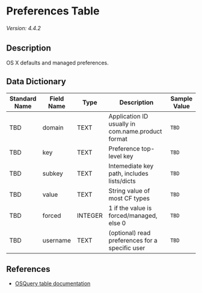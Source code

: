 # Preferences Table
###### Version: 4.4.2

## Description
OS X defaults and managed preferences.

## Data Dictionary
|Standard Name|Field Name|Type|Description|Sample Value|
|---|---|---|---|---|
|TBD|domain|TEXT|Application ID usually in com.name.product format|`TBD`|
|TBD|key|TEXT|Preference top-level key|`TBD`|
|TBD|subkey|TEXT|Intemediate key path, includes lists/dicts|`TBD`|
|TBD|value|TEXT|String value of most CF types|`TBD`|
|TBD|forced|INTEGER|1 if the value is forced/managed, else 0|`TBD`|
|TBD|username|TEXT|(optional) read preferences for a specific user|`TBD`|

## References
* [OSQuery table documentation](https://osquery.io/schema/current#preferences)
